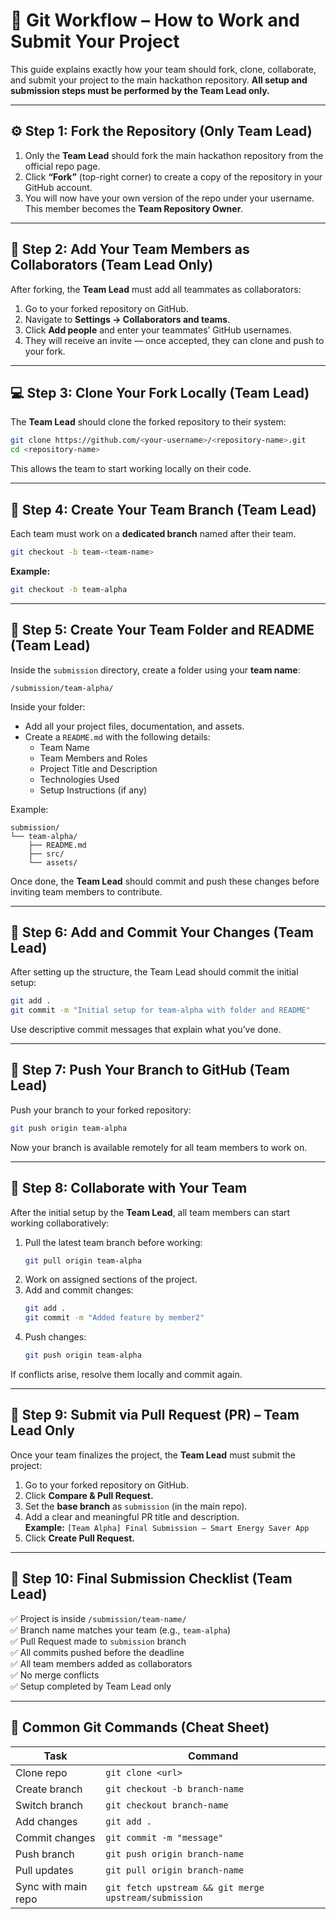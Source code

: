# 🧭 Git Workflow – How to Work and Submit Your Project

This guide explains exactly how your team should fork, clone, collaborate, and submit your project to the main hackathon repository. **All setup and submission steps must be performed by the Team Lead only.**

---

## ⚙️ Step 1: Fork the Repository (Only Team Lead)

1. Only the **Team Lead** should fork the main hackathon repository from the official repo page.  
2. Click **“Fork”** (top-right corner) to create a copy of the repository in your GitHub account.  
3. You will now have your own version of the repo under your username. This member becomes the **Team Repository Owner**.

---

## 👥 Step 2: Add Your Team Members as Collaborators (Team Lead Only)

After forking, the **Team Lead** must add all teammates as collaborators:

1. Go to your forked repository on GitHub.  
2. Navigate to **Settings → Collaborators and teams**.  
3. Click **Add people** and enter your teammates’ GitHub usernames.  
4. They will receive an invite — once accepted, they can clone and push to your fork.

---

## 💻 Step 3: Clone Your Fork Locally (Team Lead)

The **Team Lead** should clone the forked repository to their system:

```bash
git clone https://github.com/<your-username>/<repository-name>.git
cd <repository-name>
```

This allows the team to start working locally on their code.

---

## 🌱 Step 4: Create Your Team Branch (Team Lead)

Each team must work on a **dedicated branch** named after their team.

```bash
git checkout -b team-<team-name>
```

**Example:**
```bash
git checkout -b team-alpha
```

---

## 📁 Step 5: Create Your Team Folder and README (Team Lead)

Inside the `submission` directory, create a folder using your **team name**:

```
/submission/team-alpha/
```

Inside your folder:
- Add all your project files, documentation, and assets.  
- Create a `README.md` with the following details:
  - Team Name  
  - Team Members and Roles  
  - Project Title and Description  
  - Technologies Used  
  - Setup Instructions (if any)

Example:
```
submission/
└── team-alpha/
    ├── README.md
    ├── src/
    └── assets/
```

Once done, the **Team Lead** should commit and push these changes before inviting team members to contribute.

---

## 💮 Step 6: Add and Commit Your Changes (Team Lead)

After setting up the structure, the Team Lead should commit the initial setup:

```bash
git add .
git commit -m "Initial setup for team-alpha with folder and README"
```

Use descriptive commit messages that explain what you’ve done.

---

## 🚀 Step 7: Push Your Branch to GitHub (Team Lead)

Push your branch to your forked repository:

```bash
git push origin team-alpha
```

Now your branch is available remotely for all team members to work on.

---

## 🔄 Step 8: Collaborate with Your Team

After the initial setup by the **Team Lead**, all team members can start working collaboratively:

1. Pull the latest team branch before working:
   ```bash
   git pull origin team-alpha
   ```
2. Work on assigned sections of the project.
3. Add and commit changes:
   ```bash
   git add .
   git commit -m "Added feature by member2"
   ```
4. Push changes:
   ```bash
   git push origin team-alpha
   ```

If conflicts arise, resolve them locally and commit again.

---


## 🧩 Step 9: Submit via Pull Request (PR) – Team Lead Only

Once your team finalizes the project, the **Team Lead** must submit the project:

1. Go to your forked repository on GitHub.  
2. Click **Compare & Pull Request.**  
3. Set the **base branch** as `submission` (in the main repo).  
4. Add a clear and meaningful PR title and description.  
   **Example:** `[Team Alpha] Final Submission – Smart Energy Saver App`  
5. Click **Create Pull Request.**


---

## 🏁 Step 10: Final Submission Checklist (Team Lead)

✅ Project is inside `/submission/team-name/`  
✅ Branch name matches your team (e.g., `team-alpha`)  
✅ Pull Request made to `submission` branch  
✅ All commits pushed before the deadline  
✅ All team members added as collaborators  
✅ No merge conflicts  
✅ Setup completed by Team Lead only  

---

## 🧠 Common Git Commands (Cheat Sheet)

| Task | Command |
|------|----------|
| Clone repo | `git clone <url>` |
| Create branch | `git checkout -b branch-name` |
| Switch branch | `git checkout branch-name` |
| Add changes | `git add .` |
| Commit changes | `git commit -m "message"` |
| Push branch | `git push origin branch-name` |
| Pull updates | `git pull origin branch-name` |
| Sync with main repo | `git fetch upstream && git merge upstream/submission` |

